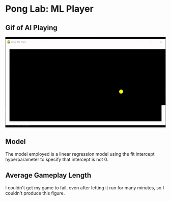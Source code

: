 # Pong Lab: ML Player

## Gif of AI Playing  
![Pong Gameplay Gif](./pong.gif)

## Model  
The model employed is a linear regression model using the fit intercept hyperparameter to specify that intercept is not 0.  

## Average Gameplay Length  
I couldn't get my game to fail, even after letting it run for many minutes, so I couldn't produce this figure.  

